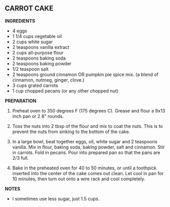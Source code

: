 ## CARROT CAKE

**INGREDIENTS**

* 4 eggs
* 1 1/4 cups vegetable oil
* 2 cups white sugar
* 2 teaspoons vanilla extract
* 2 cups all-purpose flour
* 2 teaspoons baking soda
* 2 teaspoons baking powder
* 1/2 teaspoon salt
* 2 teaspoons ground cinnamon OR pumpkin pie spice mix. (a blend of cinnamon, nutmeg, ginger, clove.)
* 3 cups grated carrots
* 1 cup chopped pecans (or any other chopped nut)


**PREPARATION**

1. Preheat oven to 350 degrees F (175 degrees C). Grease and flour a 9x13 inch pan or 2 8" rounds.

2. Toss the nuts into 2 tbsp of the flour and mix to coat the nuts.  This is to prevent the nuts from sinking to the bottom of the cake.

3. In a large bowl, beat together eggs, oil, white sugar and 2 teaspoons vanilla. Mix in flour, baking soda, baking powder, salt and cinnamon. Stir in carrots. Fold in pecans. Pour into prepared pan so that the pans are 2/3 full.

4. Bake in the preheated oven for 40 to 50 minutes, or until a toothpick inserted into the center of the cake comes out clean. Let cool in pan for 10 minutes, then turn out onto a wire rack and cool completely.

**NOTES**
* I sometimes use less sugar, just 1.5 cups.

